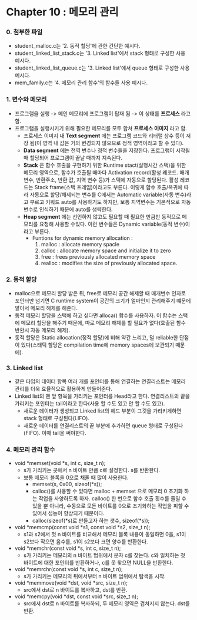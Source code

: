 # Chapter 10 : 메모리 관리

### 0. 첨부한 파일
+ student_malloc.c는 '2. 동적 할당'에 관한 간단한 예시다.
+ student_linked_list_stack.c는 '3. Linked list'에서 stack 형태로 구성한 사용 예시다.
+ student_linked_list_queue.c는 '3. Linked list'에서 queue 형태로 구성한 사용 예시다.
+ mem_family.c는 '4. 메모리 관리 함수'의 함수들 사용 예시다.

### 1. 변수와 메모리
+ 프로그램을 실행 -> 메인 메모리에 프로그램이 탑재 됨 -> 이 상태를 __프로세스__ 라고 함.
+ 프로그램을 실행시키기 위해 필요한 메모리를 모두 합쳐 __프로세스 이미지__ 라고 함.
  + 프로세스 이미지 내 __Text segment__ 에는 프로그램 코드와 리터럴 상수 등이 저장 됨(이 영역 내 값은 거의 변경되지 않으므로 정적 영역이라고 할 수 있다).
  + __Data segment__ 에는 전역 변수나 정적 변수들을 저장한다. 프로그램이 시작될 때 할당되어 프로그램이 끝날 때까지 지속된다.
  + __Stack__ 은 함수 호출을 구현하기 위한 Runtime stact(실행시간 스택)을 위한 메모리 영역으로, 함수가 호출될 때마다 Activation record(활성 레코드. 매개변수, 반환주소, 반환 값, 지역 변수 등)가 스택에 자동으로 할당된다. 활성 레코드는 Stack frame(스택 프레임)이라고도 부른다. 이렇게 함수 호출/복귀에 따라 자동으로 할당/해제되는 변수를 C에서는 Automatic variable(자동 변수)라고 부르고 키워드 auto를 사용하기도 하지만, 보통 지역변수는 기본적으로 자동변수로 인식하기 때문에 auto를 생략한다.
  + __Heap segment__ 에는 선언하지 않고도 필요할 때 필요한 만큼만 동적으로 메모리를 요청해 사용할 수있다. 이런 변수들은 Dynamic variable(동적 변수)이라고 부른다.
    + Funtions for dynamic memory allocation : 
      1) malloc : allocate memory spacle
      2) calloc : allocate memory space and initialize it to zero
      3) free : frees previously allocated memory space
      4) realloc : modifies the size of previously allocated space.

### 2. 동적 할당
+ malloc으로 메모리 할당 받은 뒤, free로 메모리 공간 해제할 때 매개변수 인자로 포인터만 넘기면 C runtime system이 공간의 크기가 얼마인지 관리해주기 떄문에 알아서 메모리 해제를 해준다. 
+ 동적 메모리 할당을 스택에 하고 싶다면 alloca() 함수를 사용하자. 이 함수는 스택에 메모리 할당을 해주기 때문에, 따로 메모리 해제를 할 필요가 없다(호출된 함수 반환시 자동 메모리 해제).
+ 동적 할당은 Static allocation(정적 할당)에 비해 약간 느리고, 덜 reliable한 단점이 있다(스태틱 할당은 compilation time에 memory spaces에 보관되기 때문에).

### 3. Linked list
+ 같은 타입의 데이터 항목 여러 개를 포인터를 통해 연결하는 연결리스트는 메모리 관리를 더욱 효율적으로 활용하게 만들어준다.
+ Linked list의 맨 앞 항목을 가리키는 포인터를 Head라고 한다. 연결리스트의 끝을 가리키는 포인터는 tail이라고 한다(사용 할 수도 있고 안 할 수도 있고).
  + 새로운 데이터가 생성되고 Linked list의 헤드 부분이 그것을 가리키게하면 stack 형태로 구성된다(LIFO).
  + 새로운 데이터를 연결리스트의 끝 부분에 추가하면 queue 형태로 구성된다(FIFO). 이때 tail을 써야한다.

### 4. 메모리 관리 함수
+ void *memset(void *s, int c, size_t n);
  + s가 가리키는 곳에서 n 바이트 만큼 c로 설정한다. s를 반환한다.
  + 보통 메모리 블록을 0으로 채울 때 많이 사용한다. 
    + memset(s, 0x00, sizeof(*s));
    + calloc()를 사용할 수 있다면 malloc + memset 으로 메모리 0 초기화 하는 작업을 사양하도록 하자. calloc() 한 번으로 함수 호출 횟수를 줄일 수 있을 뿐 아니라, 수동으로 모든 바이트를 0으로 초기화하는 작업을 피할 수 있어서 성능이 향상되기 때문이다.
    + calloc(sizeof(*s)로 만들고자 하는 갯수, sizeof(*s));
+ void *memcmp(const void *s1, const void *s2, size_t n);
  + s1과 s2에서 첫 n 바이트를 비교해서 메모리 블록 내용이 동일하면 0을, s1이 s2보다 작으면 음수를, s1이 s2보다 크면 양수를 반환한다.
+ void *memchr(const void *s, int c, size_t n);
  + s가 가리키는 메모리의 n 바이트 범위에서 문자 c를 찾는다. c와 일치하는 첫 바이트에 대한 포인터를 반환하거나, c를 못 찾으면 NULL을 반환한다.
+ void *memrchr(const void *s, int c, size_t n);
  + s가 가리키는 메모리의 뒤에서부터 n 바이트 범위에서 탐색을 시작.
+ void *memmove(void *dst, void *src, size_t n);
  + src에서 dst로 n 바이트를 복사하고, dst를 반환.
+ void *memcpy(void *dst, const void *src, size_t n);
  + src에서 dst로 n 바이트를 복사하되, 두 메모리 영역은 겹쳐지지 않는다. dst를 반환.
